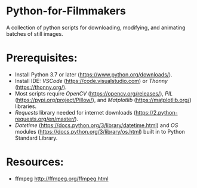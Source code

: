 # Python-for-Filmmakers
A collection of python scripts for downloading, modifying, and animating batches of still images. 

# Prerequisites:
- Install Python 3.7 or later (https://www.python.org/downloads/).
- Install IDE: *VSCode* (https://code.visualstudio.com) or *Thonny* (https://thonny.org/).
- Most scripts require *OpenCV* (https://opencv.org/releases/), *PIL* (https://pypi.org/project/Pillow/), and *Matplotlib* (https://matplotlib.org/) libraries.
- *Requests* library needed for internet downloads (https://2.python-requests.org/en/master/).
- *Datetime* (https://docs.python.org/3/library/datetime.html) and *OS* modules (https://docs.python.org/3/library/os.html) built in to Python Standard Library.

# Resources:
- ffmpeg http://ffmpeg.org/ffmpeg.html
